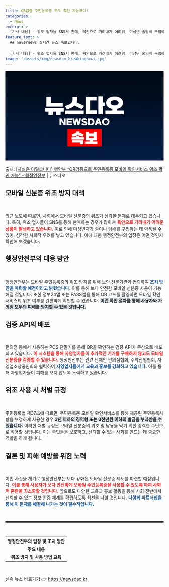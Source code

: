 ```yaml
---
title: QR검증 주민등록증 위조 확인 가능하다!
categories:
  - News
excerpt: >
  [기사 내용] - 위조 업자들 SNS서 판매, 육안으로 가려내기 어려워, 미성년 술담배 구입에 악용, 행안부…
feature_text: >
  ## navernews 실시간 뉴스 속보입니다.

  [기사 내용] - 위조 업자들 SNS서 판매, 육안으로 가려내기 어려워, 미성년 술담배 구입에 악용, 행안부…
image: '/assets/img/newsdao_breakingnews.jpg'
---
```


![뉴스다오 속보](/assets/img/newsdao_breakingnews.jpg)

<p>출처: <a href="https://newsdao.kr/2662" rel="dofollow">[사실은 이렇습니다] 행안부 “QR검증으로 주민등록증 모바일 확인서비스 위조 확인 가능” - 행정안전부</a> | 뉴스다오</p>

<h2 data-ke-size="size26">모바일 신분증 위조 방지 대책</h2>

<p data-ke-size="size16">&nbsp;</p>

최근 보도에 따르면, 사회에서 모바일 신분증의 위조가 심각한 문제로 대두되고 있습니다. 특히, 위조 업자들이 SNS를 통해 판매하는 경우가 많아져 <b><span style="color: #ee2323;">육안으로 가려내기 어려운 상황이 발생하고 있습니다.</span></b> 이로 인해 미성년자가 술이나 담배를 구입하는 데 악용될 수 있어, 심각한 사회적 우려를 낳고 있습니다. 이에 대한 행정안전부의 입장은 어떤 것인지 확인해 보겠습니다. 

<h2 data-ke-size="size26">행정안전부의 대응 방안</h2>

<p data-ke-size="size16">&nbsp;</p>

행정안전부는 모바일 주민등록증의 위조 방지를 위해 보안 전문기관과 협의하여 <b><span style="color: #1a5490;">조치 방안을 마련할 예정이라고 밝혔습니다.</span></b> 이를 통해 보다 안전한 모바일 신분증 사용이 가능해질 것입니다. 또한 정부24앱 또는 PASS앱을 통해 QR 코드를 촬영하면 모바일 확인 서비스의 위조 여부를 간편하게 확인할 수 있습니다. <b><span style="background-color: #21538527;">이런 확인 절차를 통해 사용자와 가맹점 모두의 피해를 방지할 수 있을 것입니다.</span></b>

<h2 data-ke-size="size26">검증 API의 배포</h2>

<p data-ke-size="size16">&nbsp;</p>

편의점 등에서 사용하는 POS 단말기를 통해 QR을 확인하는 검증 API가 무상으로 배포되고 있습니다. <b><span style="color: #ee2323;">이 시스템을 통해 자영업자들이 추가적인 기기를 구매하지 않고도 모바일 신분증을 검증할 수 있습니다.</span></b> 행정안전부는 관련 단체인 편의점협회, 주류산업협회, 자영업소상공인회와 협력하여 <b><span style="color: #1a5490;">자영업자들에게 교육과 홍보를 강화하고 있습니다.</span></b> 이를 통해 자영업자들이 피해를 보지 않도록 노력하고 있습니다.

<h2 data-ke-size="size26">위조 사용 시 처벌 규정</h2>

<p data-ke-size="size16">&nbsp;</p>

주민등록법 제37조에 따르면, 주민등록증 모바일 확인서비스를 통해 제공된 주민등록사항을 부정하게 사용한 경우 <b><span style="background-color: #21538527;">3년 이하의 징역형 또는 3천만원 이하의 벌금을 부과받을 수 있습니다.</span></b> 이러한 처벌 규정은 모바일 신분증의 위조 및 남용을 막기 위한 강력한 수단으로 작용할 것입니다. 이는 국민들을 보호하고, 신뢰할 수 있는 사회를 만드는 데 중요한 역할을 하게 됩니다.

<h2 data-ke-size="size26">결론 및 피해 예방을 위한 노력</h2>

<p data-ke-size="size16">&nbsp;</p>

이번 사건을 계기로 행정안전부는 보다 강화된 모바일 신분증 제도를 마련할 예정입니다. <b><span style="color: #ee2323;">이를 통해 사용자가 보다 안전하게 모바일 주민등록증을 사용할 수 있도록 하여 사회적 혼란을 최소화할 것입니다.</span></b> 앞으로도 다양한 교육과 홍보 활동을 통해 사회 전반에서 신뢰할 수 있는 정보 인증 체계를 확립하도록 최선을 다할 것입니다. <b><span style="color: #1a5490;">다함께 파트너십을 통해 이 문제를 해결해 나가는 것이 필수적입니다.</span></b>

<p data-ke-size="size16">&nbsp;</p>

<hr style="height:5px; border:none; color:#333; background-color:#333;">

<p data-ke-size="size16">&nbsp;</p>

<table style="width: 100%;">
    <tr>
        <td style="text-align: center; height: 17px;"><b>행정안전부의 입장 및 조치 방안</b></td>
    </tr>
    <tr>
        <td style="text-align: center; height: 17px;"><b>주요 내용</b></td>
    </tr>
    <tr>
        <td style="text-align: center; height: 17px;"><b>위조 방지 및 사용 방법 교육</b></td>
    </tr>
</table>

<p data-ke-size="size16">&nbsp;</p> 

신속 뉴스 바로가기 👉 <a href="https://newsdao.kr" rel="dofollow">https://newsdao.kr</a>


